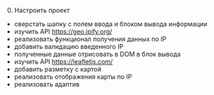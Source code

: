 0. Настроить проект

- сверстать шапку с полем ввода и блоком вывода информации
- изучить API https://geo.ipify.org/
- реализовать функционал получения данных по IP
- добавить валидацию введенного IP
- полученные данные отрисовать в DOM в блок вывода
- изучить API https://leafletjs.com/
- добавить разметку с картой
- реализовать отображения карты по IP
- реализовать адаптив
